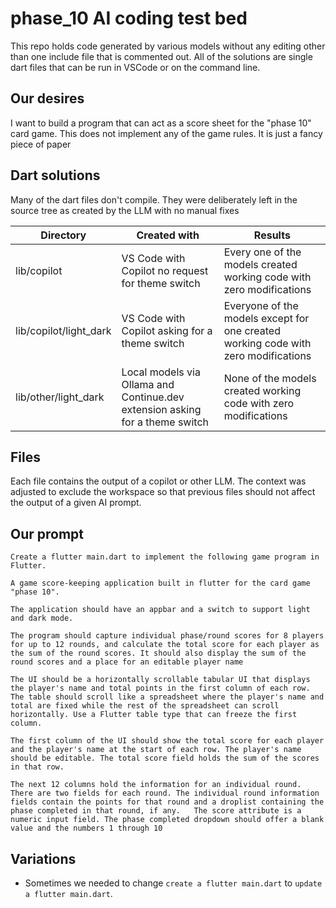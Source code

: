 # phase_10 AI coding test bed

This repo holds code generated by various models without any editing other than one include file that is commented out. All of the solutions are single dart files that can be run in VSCode or on the command line.

## Our desires

I want to build a program that can act as a score sheet for the "phase 10" card game. This does not implement any of the game rules. It is just a fancy piece of paper

## Dart solutions

Many of the dart files don't compile. They were deliberately left in the source tree as created by the LLM with no manual fixes

| Directory              | Created with                                                                 | Results                                                                               |
| ---------------------- | ---------------------------------------------------------------------------- | ------------------------------------------------------------------------------------- |
| lib/copilot            | VS Code with Copilot no request for theme switch                             | Every one of the models created working code with zero modifications                  |
| lib/copilot/light_dark | VS Code with Copilot asking for a theme switch                               | Everyone of the models except for one created working code  with zero modifications   |
| lib/other/light_dark   | Local models via Ollama and Continue.dev extension asking for a theme switch | None of the models created working code  with zero modifications                      |

## Files

Each file contains the output of a copilot or other LLM.  The context was adjusted to exclude the workspace so that previous files should not affect the output of a given AI prompt.

## Our prompt

```text
Create a flutter main.dart to implement the following game program in Flutter.

A game score-keeping application built in flutter for the card game "phase 10".

The application should have an appbar and a switch to support light and dark mode.

The program should capture individual phase/round scores for 8 players for up to 12 rounds, and calculate the total score for each player as the sum of the round scores. It should also display the sum of the round scores and a place for an editable player name

The UI should be a horizontally scrollable tabular UI that displays the player's name and total points in the first column of each row.   The table should scroll like a spreadsheet where the player's name and total are fixed while the rest of the spreadsheet can scroll horizontally. Use a Flutter table type that can freeze the first column.

The first column of the UI should show the total score for each player and the player's name at the start of each row. The player's name should be editable. The total score field holds the sum of the scores in that row.

The next 12 columns hold the information for an individual round. There are two fields for each round. The individual round information fields contain the points for that round and a droplist containing the phase completed in that round, if any.   The score attribute is a numeric input field. The phase completed dropdown should offer a blank value and the numbers 1 through 10
```

## Variations

* Sometimes we needed to change `create a flutter main.dart` to `update a flutter main.dart`.
